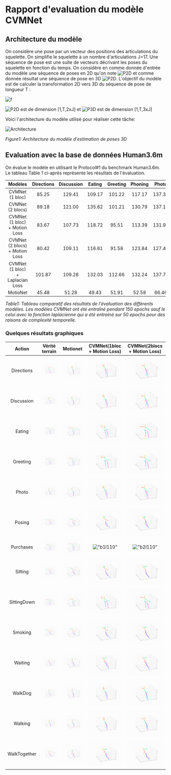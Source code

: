 # Rapport d'evaluation du modèle CVMNet

## Architecture du modèle
On considère une pose par un vecteur des positions des articulations du squelette. On simplifie le squelette à un nombre d'articulations J=17.
Une séquence de pose est une suite de vecteurs décrivant les poses du squelette en fonction du temps. On considère en comme donnée d'entrée du modèle une séquence de poses en 2D qu'on note ![P2D](https://render.githubusercontent.com/render/math?math=P_{2D}) et comme donnée résultat une séquence de pose en 3D ![P2D](https://render.githubusercontent.com/render/math?math=P_{3D}).
L'objectif du modèle est de calculer la transformation 2D vers 3D du séquence de pose de longueur T :

![f](https://render.githubusercontent.com/render/math?math={P_{3D}=f(P_{2D})})

![P2D](https://render.githubusercontent.com/render/math?math=P_{2D}) est de dimension [1,T,2xJ] et ![P3D](https://render.githubusercontent.com/render/math?math=P_{3D}) est de dimension [1,T,3xJ]

Voici l'architecture du modèle utilisé pour réaliser cette tâche:

![Architecture](./images/architecture.png)

*Figure1: Architecture du modèle d'estimation de poses 3D*

## Evaluation avec la base de données Human3.6m

On évalue le modèle en utilisant le Protocol#1 du benchmark Human3.6m. Le tableau Table 1 ci-après représente les résultats de l'évaluation.

Modèles | Directions | Discussion | Eating | Greeting | Phoning | Photo | Posing | Purchases | Sitting | SittingDown | Smoking | Waiting | WalkDog | Walking | WalkTogether | Average |
:--:|:--:|:--:|:--:|:--:|:--:|:--:|:--:|:--:|:--:|:--:|:--:|:--:|:--:|:--:|:--:|:--:|
CVMNet (1 bloc) | 85.25 | 129.41 | 109.17 | 101.22 | 117.17 | 137.31 | 86.12 | 293.37 | 152.75 | 248.98 | 119.87 | 105.45 | 261.62 | 87.20 | 87.81 | 142.47 |
CVMNet (2 blocs) | 89.18 | 121.00 | 135.62 | 101.21| 130.79 | 137.12 | 85.83 | 226.98 | 191.31 | 261.97 | 133.23 | 103.17 | 218.35 | 83.93 | 86.03 | 141.25 |
CVMNet (1 bloc) + Motion Loss | 83.67 | 107.73 | 118.72 | 95.51 | 113.39 | 131.98 | 82.64 | 221.00 | 148.74 | 232.07 | 113.56 | 95.76 | 195.00 | 85.04 | 83.95 | 127.99 |
CVMNet (2 blocs) + Motion Loss | 80.42 | 109.11 | 116.61 | 91.58 | 123.84 | 127.46 | 83.96 | 169.57 | 162.69 | 224.39 | 120.81 | 97.64 | 175.52 | 84.30 | 84.20 | 124.20 |
CVMNet (1 bloc) + Laplacian Loss | 101.87 | 109.28 | 132.03 | 112.66 | 132.24 | 137.74 | 101.83 | 143.06 | 173.79 | 250.92 | 132.66 | 108.66 | 148.33 | 102.81 | 107.41 | 133.55 |
MotioNet | 45.48 | 51.28 | 49.43 | 51.91 | 52.58 | 66.46 | 50.59 | 48.46 | 55.90 | 64.25 | 53.79 | 52.84 | 58.85 | 49.99 | 48.25 | 53.47 |

*Table1: Tableau comparatif des résultats de l'évaluation des différents modèles. Les modèles CVMNet ont été entraîné pendant 150 epochs sauf le celui avec la fonction laplacienne qui a été entrainé sur 50 epochs pour des raisons de complexité temporelle.*
### Quelques résultats graphiques
Action | Vérité terrain | Motionet | CVMNet(1bloc + Motion Loss) | CVMNet(2blocs + Motion Loss) |
:-----:|:-----:|:-----:|:-----:|:-----:|
 Directions | !["GT"](./demos/evaluation/gt/S9_Directions_2/demo.gif) | !["Motionet"](./demos/motionet/S9_Directions_2/demo.gif) | !["b1l110"](./demos/evaluation/model_bloc1_loss110/clips/S9_Directions_2/demo.gif) | !["b2l110"](./demos/evaluation/model_bloc2_loss110/clips/S9_Directions_2/demo.gif) |
 Discussion | !["GT"](./demos/evaluation/gt/S9_Discussion%202_2/demo.gif) | !["Motionet"](./demos/motionet/S9_Discussion%202_2/demo.gif) | !["b1l110"](./demos/evaluation/model_bloc1_loss110/clips/S9_Discussion%202_2/demo.gif) | !["b2l110"](./demos/evaluation/model_bloc2_loss110/clips/S9_Discussion%202_2/demo.gif) |
 Eating | !["GT"](./demos/evaluation/gt/S11_Eating_0/demo.gif) | !["Motionet"](./demos/motionet/S11_Eating_0/demo.gif) | !["b1l110"](./demos/evaluation/model_bloc1_loss110/clips/S11_Eating_0/demo.gif) | !["b2l110"](./demos/evaluation/model_bloc2_loss110/clips/S11_Eating_0/demo.gif) |
 Greeting | !["GT"](./demos/evaluation/gt/S9_Greeting%201_0/demo.gif) | !["Motionet"](./demos/motionet/S9_Greeting%201_0/demo.gif) | !["b1l110"](./demos/evaluation/model_bloc1_loss110/clips/S9_Greeting%201_0/demo.gif) | !["b2l110"](./demos/evaluation/model_bloc2_loss110/clips/S9_Greeting%201_0/demo.gif) |
 Photo | !["GT"](./demos/evaluation/gt/S9_Photo_2/demo.gif) | !["Motionet"](./demos/motionet/S9_Photo_2/demo.gif) | !["b1l110"](./demos/evaluation/model_bloc1_loss110/clips/S9_Photo_2/demo.gif) | !["b2l110"](./demos/evaluation/model_bloc2_loss110/clips/S9_Photo_2/demo.gif) |
 Posing | !["GT"](./demos/evaluation/gt/S9_Posing%201_3/demo.gif) | !["Motionet"](./demos/motionet/S9_Posing%201_3/demo.gif) | !["b1l110"](./demos/evaluation/model_bloc1_loss110/clips/S9_Posing%201_3/demo.gif) | !["b2l110"](./demos/evaluation/model_bloc2_loss110/clips/S9_Posing%201_3/demo.gif) |
 Purchases | !["GT"](./demos/evaluation/gt/S11_Purchases_0/demo.gif) | !["Motionet"](./demos/motionet/S11_Purchases_0/demo.gif) | !["b1l110"](./demos/evaluation/model_bloc1_loss110/clips/S11_Purchases_0/demo.gif) | !["b2l110"](./demos/evaluation/model_bloc2_loss110/clips/S11_Purchases_0/demo.gif) |
 Sitting | !["GT"](./demos/evaluation/gt/S11_Sitting_3/demo.gif) | !["Motionet"](./demos/motionet/S11_Sitting_3/demo.gif) | !["b1l110"](./demos/evaluation/model_bloc1_loss110/clips/S11_Sitting_3/demo.gif) | !["b2l110"](./demos/evaluation/model_bloc2_loss110/clips/S11_Sitting_3/demo.gif) |
 SittingDown | !["GT"](./demos/evaluation/gt/S9_SittingDown%201_0/demo.gif) | !["Motionet"](./demos/motionet/S9_SittingDown%201_0/demo.gif) | !["b1l110"](./demos/evaluation/model_bloc1_loss110/clips/S9_SittingDown%201_0/demo.gif) | !["b2l110"](./demos/evaluation/model_bloc2_loss110/clips/S9_SittingDown%201_0/demo.gif) |
 Smoking | !["GT"](./demos/evaluation/gt/S11_Smoking_3/demo.gif) | !["Motionet"](./demos/motionet/S11_Smoking_3/demo.gif) | !["b1l110"](./demos/evaluation/model_bloc1_loss110/clips/S11_Smoking_3/demo.gif) | !["b2l110"](./demos/evaluation/model_bloc2_loss110/clips/S11_Smoking_3/demo.gif) |
 Waiting | !["GT"](./demos/evaluation/gt/S9_Waiting_1/demo.gif) | !["Motionet"](./demos/motionet/S9_Waiting_1/demo.gif) | !["b1l110"](./demos/evaluation/model_bloc1_loss110/clips/S9_Waiting_1/demo.gif) | !["b2l110"](./demos/evaluation/model_bloc2_loss110/clips/S9_Waiting_1/demo.gif) |
 WalkDog | !["GT"](./demos/evaluation/gt/S9_WalkDog_2/demo.gif) | !["Motionet"](./demos/motionet/S9_WalkDog_2/demo.gif) | !["b1l110"](./demos/evaluation/model_bloc1_loss110/clips/S9_WalkDog_2/demo.gif) | !["b2l110"](./demos/evaluation/model_bloc2_loss110/clips/S9_WalkDog_2/demo.gif) |
 Walking | !["GT"](./demos/evaluation/gt/S11_Walking%201_2/demo.gif) | !["Motionet"](./demos/motionet/S11_Walking%201_2/demo.gif) | !["b1l110"](./demos/evaluation/model_bloc1_loss110/clips/S11_Walking%201_2/demo.gif) | !["b2l110"](./demos/evaluation/model_bloc2_loss110/clips/S11_Walking%201_2/demo.gif) |
 WalkTogether | !["GT"](./demos/evaluation/gt/S11_WalkTogether_1/demo.gif) | !["Motionet"](./demos/motionet/S11_WalkTogether_1/demo.gif) | !["b1l110"](./demos/evaluation/model_bloc1_loss110/clips/S11_WalkTogether_1/demo.gif) | !["b2l110"](./demos/evaluation/model_bloc2_loss110/clips/S11_WalkTogether_1/demo.gif) |
